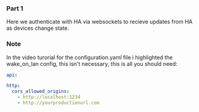 ### Part 1

Here we authenticate with HA via websockets to recieve updates from HA as devices change state.

### Note

In the video turorial for the configuration.yaml file i highlighted the wake_on_lan config, this isn't necessary, this is all you should need:

```yaml
api:

http:
  cors_allowed_origins: 
    - http://localhost:1234
    - http://yourproductionurl.com
```